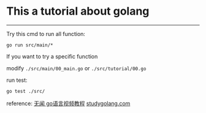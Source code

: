 # This a tutorial about golang


-------

Try this cmd to run all function:
```
go run src/main/*
```


If you want to try a specific function

modify `./src/main/00_main.go` or `./src/tutorial/00.go`

run test:
```
go test ./src/
```

reference:
[无闻 go语言视频教程](https://github.com/Unknwon/go-fundamental-programming)
[studygolang.com](https://studygolang.com/subject/2)


